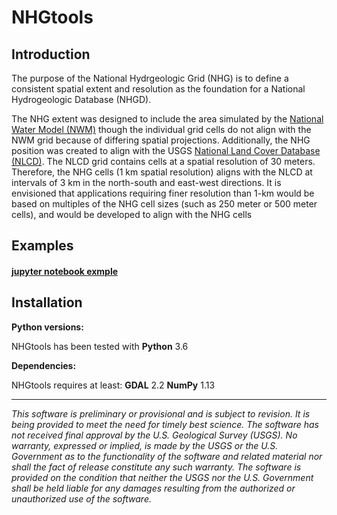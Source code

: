 # NHGtools

Introduction
--------------------------------------------

The purpose of the National Hydrgeologic Grid (NHG) is to define a consistent spatial extent and resolution as the foundation for a National Hydrogeologic Database (NHGD).

The NHG extent was designed to include the area simulated by the [National Water Model (NWM)](http://water.noaa.gov/about/nwm) though the individual grid cells do not align with the NWM grid because of differing spatial projections. Additionally, the NHG position was created to align with the USGS [National Land Cover Database (NLCD)](https://www.mrlc.gov/index.php). The NLCD grid contains cells at a spatial resolution of 30 meters. Therefore, the NHG cells (1 km spatial resolution) aligns with the NLCD at intervals of 3 km in the north-south and east-west directions. It is envisioned that applications requiring finer resolution than 1-km would be based on multiples of the NHG cell sizes (such as 250 meter or 500 meter cells), and would be developed to align with the NHG cells

<!-- Documentation -->

<!-- The NHG is documented through a USGS Data Release at:  -->

Examples
--------------------------------------------

#### [jupyter notebook exmple](examples/makeLocalGrid.ipynb)

Installation
--------------------------------------------

**Python versions:**

NHGtools has been tested with  **Python** 3.6

**Dependencies:**

NHGtools requires at least:
**GDAL** 2.2
**NumPy** 1.13

<!-- **For base Python distributions:** -->

<!-- To install NHGtools from the git repository type: -->

--------------------------------------------

*This software is preliminary or provisional and is subject to revision. It is being provided to meet the need for timely best science. The software has not received final approval by the U.S. Geological Survey (USGS). No warranty, expressed or implied, is made by the USGS or the U.S. Government as to the functionality of the software and related material nor shall the fact of release constitute any such warranty. The software is provided on the condition that neither the USGS nor the U.S. Government shall be held liable for any damages resulting from the authorized or unauthorized use of the software.*


 
